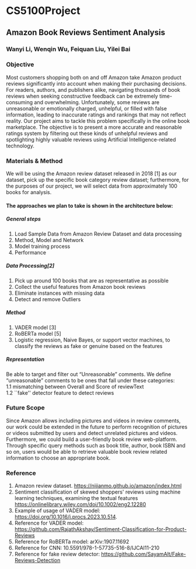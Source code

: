 # CS5100Project
## Amazon Book Reviews Sentiment Analysis
### Wanyi Li, Wenqin Wu, Feiquan Liu, Yilei Bai
### Objective 
Most customers shopping both on and off Amazon take Amazon product reviews significantly into account when making their purchasing decisions. For readers, authors, and publishers alike, navigating thousands of book reviews when seeking constructive feedback can be extremely time-consuming and overwhelming. Unfortunately, some reviews are unreasonable or emotionally charged, unhelpful, or filled with false information, leading to inaccurate ratings and rankings that may not reflect reality. Our project aims to tackle this problem specifically in the online book marketplace. The objective is to present a more accurate and reasonable ratings system by filtering out these kinds of unhelpful reviews and spotlighting highly valuable reviews using Artificial Intelligence-related technology.
### Materials & Method
We will be using the Amazon review dataset released in 2018 [1] as our dataset, pick up the specific book category review dataset; furthermore, for the purposes of our project, we will select data from approximately 100 books for analysis.
#### The approaches we plan to take is shown in the architecture below:
#####	General steps
1. Load Sample Data from Amazon Review Dataset and data processing
2. Method, Model and Network 
3. Model training process
4.	Performance
#####	Data Processing[2]
1.	Pick up around 100 books that are as representative as possible
2.	Collect the useful features from Amazon book reviews
3.	Eliminate instances with missing data
4.	Detect and remove Outliers
#####	Method 
1.	VADER model [3]
2.	RoBERTa model [5]
3.	Logistic regression, Naive Bayes, or support vector machines, to classify the reviews as fake or genuine based on the features
#####	Representation
Be able to target and filter out “Unreasonable” comments. We define “unreasonable” comments to be ones that fall under these categories:<br> 
1.1 mismatching between Overall and Score of reviewText<br>
1.2	``fake'' detector feature to detect reviews<br>

### Future Scope
Since Amazon allows including pictures and videos in review comments, our work could be extended in the future to perform recognition of pictures or videos submitted by users and detect unrelated pictures and videos.
Furthermore, we could build a user-friendly book review web-platform. Through specific query methods such as book title, author, book ISBN and so on, users would be able to retrieve valuable book review related information to choose an appropriate book.
### Reference
1.	Amazon review dataset. https://nijianmo.github.io/amazon/index.html
2.	Sentiment classification of skewed shoppers' reviews using machine learning techniques, examining the textual features  https://onlinelibrary.wiley.com/doi/10.1002/eng2.12280
3.	Example of usage of VADER model:  https://doi.org/10.1016/j.procs.2023.10.514.
4.	Reference for VADER model: https://github.com/RajathAkshay/Sentiment-Classification-for-Product-Reviews
5.	Reference for RoBERTa model: arXiv:1907.11692
6.	Reference for CNN: 10.5591/978-1-57735-516-8/IJCAI11-210
7.	Reference for fake review detector: https://github.com/SayamAlt/Fake-Reviews-Detection
